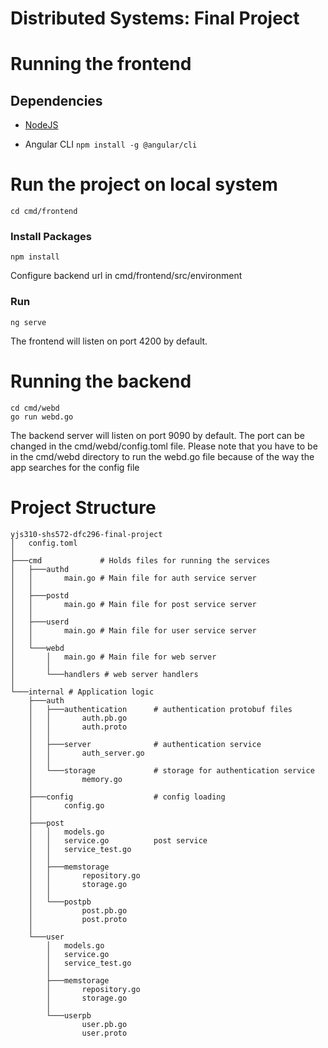 # Distributed Systems: Final Project

# Running the frontend
## Dependencies
- [NodeJS](https://nodejs.org/en/)

- Angular CLI
    `npm install -g @angular/cli`

# Run the project on local system
    cd cmd/frontend
### Install Packages
    npm install

Configure backend url in cmd/frontend/src/environment

### Run
    ng serve

The frontend will listen on port 4200 by default.

# Running the backend
    cd cmd/webd
    go run webd.go

The backend server will listen on port 9090 by default.
The port can be changed in the cmd/webd/config.toml file.
Please note that you have to be in the cmd/webd directory to run the webd.go file because of the way the app searches for the config file

# Project Structure

```
yjs310-shs572-dfc296-final-project
│   config.toml
│   
├───cmd             # Holds files for running the services
│   ├───authd
│   │       main.go # Main file for auth service server
│   │       
│   ├───postd
│   │       main.go # Main file for post service server
│   │       
│   ├───userd
│   │       main.go # Main file for user service server
│   │       
│   └───webd
│       │   main.go # Main file for web server
│       │   
│       └───handlers # web server handlers
│                   
└───internal # Application logic
    ├───auth
    │   ├───authentication      # authentication protobuf files
    │   │       auth.pb.go
    │   │       auth.proto
    │   │       
    │   ├───server              # authentication service
    │   │       auth_server.go
    │   │       
    │   └───storage             # storage for authentication service
    │           memory.go
    │           
    ├───config                  # config loading
    │       config.go
    │       
    ├───post                    
    │   │   models.go
    │   │   service.go          post service 
    │   │   service_test.go
    │   │   
    │   ├───memstorage
    │   │       repository.go
    │   │       storage.go
    │   │       
    │   └───postpb
    │           post.pb.go
    │           post.proto
    │           
    └───user
        │   models.go
        │   service.go
        │   service_test.go
        │   
        ├───memstorage
        │       repository.go
        │       storage.go
        │       
        └───userpb
                user.pb.go
                user.proto
```